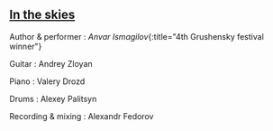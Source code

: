 ## [In the skies](http://www.youtube.com/v/2IB7NDUSBOo)


Author & performer
: *Anvar Ismagilov*{:title="4th Grushensky festival winner"}

Guitar
: Andrey Zloyan

Piano
: Valery Drozd

Drums
: Alexey Palitsyn

Recording & mixing
: Alexandr Fedorov